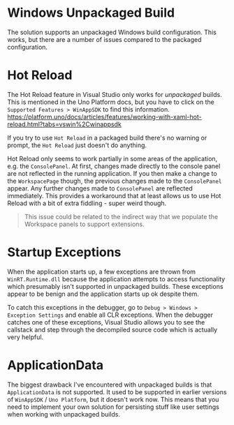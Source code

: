 # Windows Unpackaged Build

The solution supports an unpackaged Windows build configuration. This works, but there are a number of issues compared to the packaged configuration.

# Hot Reload

The Hot Reload feature in Visual Studio only works for _unpackaged_ builds. This is mentioned in the Uno Platform docs, but you have to click on the `Supported Features > WinAppSDK` to find this information. 
https://platform.uno/docs/articles/features/working-with-xaml-hot-reload.html?tabs=vswin%2Cwinappsdk

If you try to use `Hot Reload` in a packaged build there's no warning or prompt, the `Hot Reload` just doesn't do anything.

Hot Reload only seems to work partially in some areas of the application, e.g. the `ConsolePanel`.
At first, changes made directly to the console panel are not reflected in the running application. If you then make a change to the `WorkspacePage` though, the previous changes made to the `ConsolePanel` appear. Any further changes made to `ConsolePanel` are reflected immediately. This provides a workaround that at least allows us to use Hot Reload with a bit of extra fiddling - super weird though.

> This issue could be related to the indirect way that we populate the Workspace panels to support extensions. 

# Startup Exceptions

When the application starts up, a few exceptions are thrown from `WinRT.Runtime.dll` because the application attempts to access functionality which presumably isn't supported in unpackaged builds. These exceptions appear to be benign and the application
starts up ok despite them.

To catch this exceptions in the debugger, go to `Debug > Windows > Exception Settings` and enable all CLR exceptions. When the debugger catches one of these exceptions, Visual Studio allows you to see the callstack and step through the decompiled source code which is actually very helpful.

# ApplicationData

The biggest drawback I've encountered with unpackaged builds is that `ApplicationData` is not supported. It used to be supported in earlier versions of `WinAppSDK` / `Uno Platform`, but it doesn't work now. This means that you need to implement your own solution for persisting stuff like user settings when working with unpackaged builds.